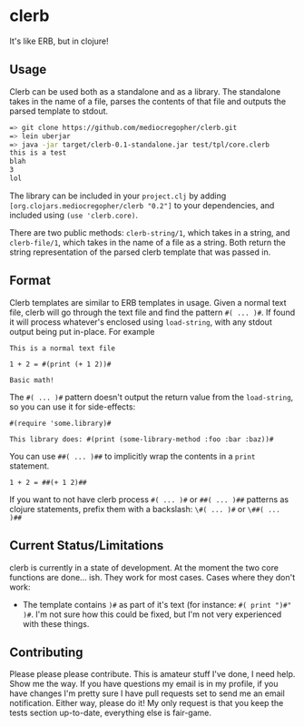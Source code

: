 clerb
=====

It's like ERB, but in clojure!

Usage
-----

Clerb can be used both as a standalone and as a library. The standalone takes in the name of a file, parses the
contents of that file and outputs the parsed template to stdout.

```bash
=> git clone https://github.com/mediocregopher/clerb.git
=> lein uberjar
=> java -jar target/clerb-0.1-standalone.jar test/tpl/core.clerb
this is a test
blah
3
lol
```

The library can be included in your ```project.clj``` by adding ```[org.clojars.mediocregopher/clerb "0.2"]``` to your
dependencies, and included using ```(use 'clerb.core)```.

There are two public methods: ```clerb-string/1```, which takes in a string, and ```clerb-file/1```, which takes
in the name of a file as a string. Both return the string representation of the parsed clerb template that was passed
in.

Format
------

Clerb templates are similar to ERB templates in usage. Given a normal text file, clerb will go through the text
file and find the pattern ```#( ... )#```. If found it will process whatever's enclosed using ```load-string```, with any
stdout output being put in-place. For example

```
This is a normal text file

1 + 2 = #(print (+ 1 2))#

Basic math!
```

The ```#( ... )#``` pattern doesn't output the return value from the ```load-string```, so you can use it for side-effects:

```
#(require 'some.library)#

This library does: #(print (some-library-method :foo :bar :baz))#

```

You can use ```##( ... )##``` to implicitly wrap the contents in a ```print``` statement.

```
1 + 2 = ##(+ 1 2)##
```

If you want to not have clerb process ```#( ... )#``` or ```##( ... )##``` patterns as clojure statements, prefix them
with a backslash: ```\#( ... )#``` or ```\##( ... )##```

Current Status/Limitations
--------------------------

clerb is currently in a state of development. At the moment the two core functions are done... ish. They work for most
cases. Cases where they don't work:

* The template contains ```)#``` as part of it's text (for instance: ```#( print ")#" )#```. I'm not sure how this could be fixed, but I'm not very experienced with these things.

Contributing
------------

Please please please contribute. This is amateur stuff I've done, I need help. Show me the way. If you have questions my email is in my profile,
if you have changes I'm pretty sure I have pull requests set to send me an email notification. Either way, please do it! My only request is that you
keep the tests section up-to-date, everything else is fair-game.

